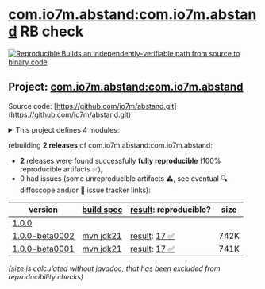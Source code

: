 [com.io7m.abstand:com.io7m.abstand](https://central.sonatype.com/artifact/com.io7m.abstand/com.io7m.abstand/versions) RB check
=======

[![Reproducible Builds](https://reproducible-builds.org/images/logos/rb.svg) an independently-verifiable path from source to binary code](https://reproducible-builds.org/)

## Project: [com.io7m.abstand:com.io7m.abstand](https://central.sonatype.com/artifact/com.io7m.abstand/com.io7m.abstand/versions)

Source code: [https://github.com/io7m/abstand.git](https://github.com/io7m/abstand.git)

<details><summary>This project defines 4 modules:</summary>

* [com.io7m.abstand:com.io7m.abstand](https://central.sonatype.com/artifact/com.io7m.abstand/com.io7m.abstand/1.0.0-beta0002)
* [com.io7m.abstand:com.io7m.abstand.core](https://central.sonatype.com/artifact/com.io7m.abstand/com.io7m.abstand.core/1.0.0-beta0002)
* [com.io7m.abstand:com.io7m.abstand.generation](https://central.sonatype.com/artifact/com.io7m.abstand/com.io7m.abstand.generation/1.0.0-beta0002)
* [com.io7m.abstand:com.io7m.abstand.tests](https://central.sonatype.com/artifact/com.io7m.abstand/com.io7m.abstand.tests/1.0.0-beta0002)
</details>

rebuilding **2 releases** of com.io7m.abstand:com.io7m.abstand:
- **2** releases were found successfully **fully reproducible** (100% reproducible artifacts :white_check_mark:),
- 0 had issues (some unreproducible artifacts :warning:, see eventual :mag: diffoscope and/or :memo: issue tracker links):

| version | [build spec](/BUILDSPEC.md) | [result](https://reproducible-builds.org/docs/jvm/): reproducible? | size |
| -- | --------- | ------ | -- |
| [1.0.0](https://central.sonatype.com/artifact/com.io7m.abstand/com.io7m.abstand/1.0.0/pom) | | | |
| [1.0.0-beta0002](https://central.sonatype.com/artifact/com.io7m.abstand/com.io7m.abstand/1.0.0-beta0002/pom) | [mvn jdk21](com.io7m.abstand-1.0.0-beta0002.buildspec) | [result](com.io7m.abstand-1.0.0-beta0002.buildinfo): [17 :white_check_mark: ](com.io7m.abstand-1.0.0-beta0002.buildcompare) | 742K |
| [1.0.0-beta0001](https://central.sonatype.com/artifact/com.io7m.abstand/com.io7m.abstand/1.0.0-beta0001/pom) | [mvn jdk21](com.io7m.abstand-1.0.0-beta0001.buildspec) | [result](com.io7m.abstand-1.0.0-beta0001.buildinfo): [17 :white_check_mark: ](com.io7m.abstand-1.0.0-beta0001.buildcompare) | 741K |

<i>(size is calculated without javadoc, that has been excluded from reproducibility checks)</i>
